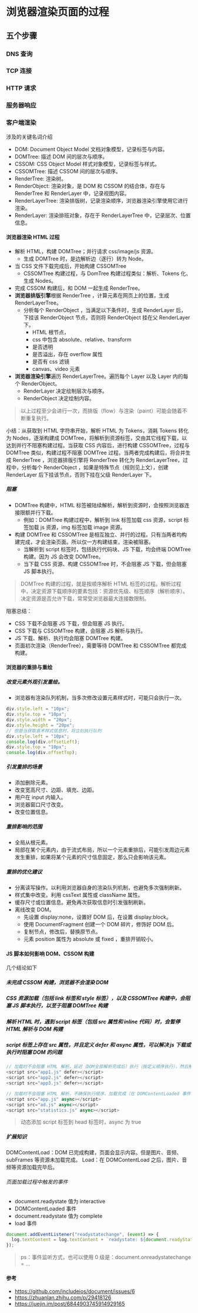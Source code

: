 # 浏览器渲染页面的过程

## 五个步骤

### DNS 查询

### TCP 连接

### HTTP 请求

### 服务器响应

### 客户端渲染

涉及的关键名词介绍

- DOM: Document Object Model 文档对象模型，记录标签与内容。
- DOMTree: 描述 DOM 间的层次与顺序。
- CSSOM: CSS Object Model 样式对象模型，记录标签与样式。
- CSSOMTree: 描述 CSSOM 间的层次与顺序。
- RenderTree: 渲染树。
- RenderObject: 渲染对象，是 DOM 和 CSSOM 的结合体，存在与 RenderTree 和 RenderLayer 中，记录视图内容。
- RenderLayerTree: 渲染排版树，记录渲染顺序，浏览器渲染引擎使用它进行渲染。
- RenderLayer: 渲染排班对象，存在于 RenderLayerTree 中，记录层次、位置信息。

#### 浏览器渲染 HTML 过程

- 解析 HTML，构建 DOMTree；并行请求 css/image/js 资源。
  - 生成 DOMTree 时，是边解析边（逐行）转为 Node。
- 当 CSS 文件下载完成后，开始构建 CSSOMTree
  - CSSOMTree 构建过程，与 DomTree 构建过程类似：解析、Tokens 化、生成 Nodes。
- 完成 CSSOM 构建后，和 DOM 一起生成 RenderTree。
- **浏览器排版引擎**根据 RenderTree ，计算元素在网页上的位置，生成 RenderLayerTree。
  - 分析每个 RenderObject ，当满足以下条件时，生成 RenderLayer 后，下挂该 RenderObject 节点，否则将 RenderObject 挂在父 RenderLayer 下。
    - HTML 根节点，
    - css 中包含 absolute、relative、transform
    - 是否透明
    - 是否溢出，存在 overflow 属性
    - 是否有 css 滤镜
    - canvas、video 元素
- **浏览器渲染引擎**遍历 RenderLayerTree。遍历每个 Layer 以及 Layer 内的每个 RenderObject。
  - RenderLayer 决定绘制层次与顺序。
  - RenderObject 决定绘制内容。

> 以上过程至少会进行一次，而排版（flow）与渲染（paint）可能会随着不断重复执行。

小结：从获取到 HTML 字符串开始，解析 HTML 为 Tokens，消耗 Tokens 转化为 Nodes，逐渐构建成 DOMTree，将解析到资源标签，交由其它线程下载，以达到并行不阻塞构建过程。当获取 CSS 内容后，进行构建 CSSOMTree，过程与 DOMTree 类似，构建过程不阻塞 DOMTree 过程。当两者完成构建后，将合并生成 RenderTree ，浏览器排版引擎将 RenderTree 转化为 RenderLayerTree，过程中，分析每个 RenderObject ，如果是特殊节点（规则见上文），创建 RenderLayer 后下挂该节点，否则下挂在父级 RenderLayer 下。

##### 阻塞

- DOMTree 构建中，HTML 标签被陆续解析，解析到资源时，会按照浏览器连接限额并行下载。
  - 例如：DOMTree 构建过程中，解析到 link 标签加载 css 资源，script 标签加载 js 资源，img 标签加载 image 资源。
- 构建 DOMTree 和 CSSOMTree 是相互独立、并行的过程。只有当两者均构建完成，才会渲染页面。所以仅一方构建结束，渲染被阻塞。
  - 当解析到 script 标签时，包括执行代码块、JS 下载，均会终端 DOMTree 构建。因为 JS 会改变 DOMTree。
  - 当下载 CSS 资源、构建 CSSOMTree 时，不会阻塞 JS 下载，但会阻塞 JS 脚本执行。

> DOMTree 构建的过程，就是按顺序解析 HTML 标签的过程。解析过程中，决定资源下载顺序的要素包括：资源优先级、标签顺序（解析顺序）。决定资源是否允许下载，常常受浏览器最大连接数限制。

阻塞总结：

- CSS 下载不会阻塞 JS 下载，但会阻塞 JS 执行。
- CSS 下载与 CSSOMTree 构建，会阻塞 JS 解析与执行。
- JS 下载、解析、执行均会阻塞 DOMTree 构建。
- 页面初次渲染（RenderTree），需要等待 DOMTree 和 CSSOMTree 都完成构建。

#### 浏览器的重排与重绘

##### 改变元素外观引发重绘。

- 浏览器有渲染队列机制，当多次修改设置元素样式时，可能只会执行一次。

```javascript
div.style.left = "10px";
div.style.top = "10px";
div.style.width = "20px";
div.style.height = "20px";
// 但是当获取袁术样式信息时，将立刻执行队列
div.style.left = "10px";
console.log(div.offsetLeft);
div.style.top = "10px";
console.log(div.offsetTop);
```

##### 引发重排的场景

- 添加删除元素。
- 改变宽高尺寸、边距、填充、边距。
- 用户在 input 内输入。
- 浏览器窗口尺寸改变。
- 改变位置信息。

##### 重排影响的范围

- 全局从根元素。
- 局部在某个元素内，由于流式布局，所以一个元素重排后，可能引发周边元素发生重排，如果将某个元素的尺寸信息固定，那么只会影响该元素。

##### 重排的优化建议

- 分离读写操作。以利用浏览器自身的渲染队列机制，也避免多次强制刷新。
- 样式集中改变。利用 cssText 属性或 className 属性。
- 缓存尺寸或位置信息。避免再次获取信息时引发强制刷新。
- 离线改变 DOM。
  - 先设置 display:none，设置好 DOM 后，在设置 display:block。
  - 使用 DocumentFragment 创建一个 DOM 碎片，修饰好 DOM 后。
  - 复制节点，修改后，替换原节点。
  - 元素 position 属性为 absolute 或 fixed ，重排开销较小。

#### JS 脚本如何影响 DOM、CSSOM 构建

几个结论如下

##### 未完成 CSSOM 构建，浏览器不会渲染 DOM

##### CSS 资源加载（包括 link 标签和 style 标签），以及 CSSOMTree 构建中，会阻塞 JS 脚本执行，以至于阻塞 DOMTree 构建

##### 解析 HTML 时，遇到 script 标签（包括 src 属性和 inline 代码）时，会暂停 HTML 解析与 DOM 构建

##### script 标签上存在 src 属性，并且定义 defer 和 async 属性，可以解决 js 下载或执行时阻塞 DOM 的问题

```javascript
// 加载时不会阻塞 HTML 解析，延迟（DOM全部解析完成后）执行（按定义顺序执行），然后触发 DOMContentLoaded 事件。
<script src="app1.js" defer></script>
<script src="app2.js" defer></script>
<script src="app3.js" defer></script>
```

```javascript
// 加载时不会阻塞 HTML 解析，不确保执行顺序，加载完成（在 DOMContentLoaded 事件前后 ）后立即执行，一定在 load 事件前执行（会阻塞 load 事件）。
<script src="app.js" async></script>
<script src="ad.js" async></script>
<script src="statistics.js" async></script>
```

> 动态添加 script 标签到 head 标签时，async 为 true

##### 扩展知识

DOMContentLoad：DOM 已完成构建，页面会显示内容。但是图片、音频、subFrames 等资源未加载完成。
Load：在 DOMContentLoad 之后，图片、音频等资源加载完毕后。

###### 页面加载过程中触发的事件

- document.readystate 值为 interactive
- DOMContentLoaded 事件
- document.readystate 值为 complete
- load 事件

```javascript
document.addEventListener("readystatechange", (event) => {
  log.textContent = log.textContent + `readystate: ${document.readyState}\n`;
});
```

> ps：事件监听方式，也可以使用 0 级是：document.onreadystatechange = …

#### 参考

- https://github.com/includeios/document/issues/6
- https://zhuanlan.zhihu.com/p/29418126
- https://juejin.im/post/6844903745914929165
